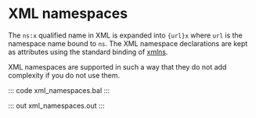 # XML namespaces

The `ns:x` qualified name in XML is expanded into `{url}x` where `url` is the namespace name bound to `ns`. The XML namespace declarations are kept as attributes using the standard binding of [xmlns](http://www.w3.org/2000/xmlns/).

XML namespaces are supported in such a way that they do not add complexity if you do not use them. 

::: code xml_namespaces.bal :::

::: out xml_namespaces.out :::
